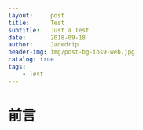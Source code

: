```yaml
---
layout:     post
title:      Test
subtitle:   Just a Test
date:       2018-09-18
author:     Jadedrip
header-img: img/post-bg-ios9-web.jpg
catalog: true
tags:
    - Test
---
```

# 前言

